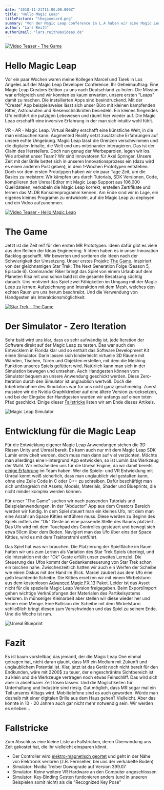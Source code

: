 ```yaml
---
date: "2018-11-21T11:00:00.000Z"
title: "Hello Magic Leap"
titlePicture: "thegamecard.png"
summary: "Von der Magic Leap Conference in L.A haben wir eine Magic Leap One (Creators Edition) nach Hause gebracht! Voller Begeisterung entwickeln wir unsere ersten kleinen Anwendungen. Unsere Erfahrungen möchten wir gern mit euch teilen."
author: "Lars Reith"
authorEmail: "lars.reith@asideas.de"
---
```

<a href="https://youtu.be/Rk2w5PReNSI" target="_blank">![Video Teaser - The Game](video-the-game.png)</a> 
# Hello Magic Leap

Vor ein paar Wochen waren meine Kollegen Marcel und Tarek in Los Angeles auf der Magic Leap Developer Conference. Ihr Geheimauftrag: Eine Magic Leap Creators Edition zu uns nach Deutschland zu holen. Die Mission war erfolgreich und wir konnten es kaum erwarten, unsere ersten "Leaps" damit zu machen. Die installierten Apps sind beeindruckend. Mit der "Create" App beispielsweise lässt sich unser Büro mit kleinen kämpfenden Ritter, Astronauten und Riesenschildkröten besiedeln. Ein kleines fliegendes Ufo entführt die putzigen Lebewesen und räumt hier wieder auf. Die Magic Leap erschafft eine inversive Erfahrung in der man sich intuitiv wohl fühlt.

VR - AR - Magic Leap. Virtual Reality erschafft eine künstliche Welt, in die man eintauchen kann. Augmented Reality setzt zusätzliche Erfahrungen auf unsere echte Umgebung. Magic Leap lässt die Grenzen verschwimmen und die digitalen Inhalte, die Welt und uns miteinander interagieren. Das ist der Claim des Herstellers. Doch nun genug der Werbeparolen, legen wir los. Wie arbeitet unser Team? Wir sind Innovatoren für Axel Springer. Unsere Zeit mit der Brille bettet sich in unseren Innovationsprozess ein (dazu wird es einen anderen Post geben), in dem 1-Wochen Prototypen entstehen. Doch vor dem ersten Prototypen haben wir ein paar Tage Zeit, um die Basics zu meistern: Wir kämpfen uns durch Tutorials, SDK Versionen, Code, kompilieren den Unreal Editor mit Magic Leap Support aus 106,000 Quelldateien, verkabeln die Magic Leap korrekt, erstellen Zertifikate und lernen das MLDB Konsolenprogramm kennen. Am Ende sind wir in Lage, ein eigenes kleines Programm zu entwickeln, auf die Magic Leap zu deployen und ein Video aufzunehmen.

<a href="https://youtu.be/BZacSFG2dho" target="_blank">![Video Teaser - Hello Magic Leap](video-hello-magic-leap.png)</a>

# The Game

Jetzt ist die Zeit reif für den ersten MR Prototypen. Ideen dafür gibt es viele aus den Reihen der Ideas Engineering. 5 Ideen haben es in unser Innovation Backlog geschafft. Wir bewerten und sortieren die Ideen nach der Schwierigkeit der Umsetzung. Unser erstes Projekt: [The Game](https://en.wikipedia.org/wiki/The_Game_(Star_Trek:_The_Next_Generation)). Inspiriert von der gleichnamigen Star Trek: The Next Generation Folge (Season 5, Episode 6). Commander Riker bringt das Spiel von einem Urlaub auf dem Planeten Risa mit und schon bald ist die gesamte Besatzung süchtig danach. Uns motiviert das Spiel zwei Fähigkeiten im Umgang mit der Magic Leap zu lernen: Aufzeichnung und Interaktion mit dem Mesh, welches den echten Raum um uns herum beschreibt. Und die Verwendung von Handgesten als Interaktionsmöglichkeit.

<a href="https://m.youtube.com/watch?v=is12anYx2Qs" target="_blank">![Star Trek - The Game](startrek-the-game.png)</a>

# Der Simulator - Zero Iteration

Sehr bald wird uns klar, dass es sehr aufwändig ist, jede Iteration der Software direkt auf der Magic Leap zu testen. Das war auch den Entwicklern in Florida klar und so enthält das Software Development Kit einen Simulator. Darin lassen sich kinderleicht virtuelle 3D Räume mit Wänden, Tischen, Türen und Objekten erstellen, mit dem die Meshing Funktion unseres Spiels gefüttert wird. Natürlich kann man sich in der Simulation bewegen und umsehen. Auch Handgesten können vom Simulator bequem an unsere Anwendung geschickt werden. Diese Zero-Iteration durch den Simulator ist unglaublich wertvoll. Doch die Inbetriebnahme des Simulators war für uns nicht ganz geschmeidig. Zuerst mussten wir die Nvidia Graphiktreiber auf eine ältere Version zurücksetzen, und bei der Eingabe der Handgesten wurden wir anfangs auf einen toten Pfad geschickt. Einige dieser [Fallstricke](#pitfalls) listen wir am Ende dieses Artikels.

![Magic Leap Simulator](magic-leap-simulator.png)

# Entwicklung für die Magic Leap

Für die Entwicklung eigener Magic Leap Anwendungen stehen die 3D Riesen Unity und Unreal bereit. Es kann auch nur mit dem Magic Leap SDK Lumin entwickelt werden, doch muss man dann auf viel verzichten. Möchte man allerdings eine Hintergrund App entwicklen, so ist Lumin das Werkzeug der Wahl. Wir entscheiden uns für die Unreal Engine, da wir damit bereits [einige Erfahrung](https://www.youtube.com/watch?v=ZygimW2oNtw) im Team haben. Wer die Spiele- und VR Entwicklung mit Unreal kennt weiß sicherlich, dass man unglaublich viel gestalten kann, ohne eine Zeile Code in C oder C++ zu schreiben. Dafür beschäftigt man sich umfangreich mit Assets, Models, Materials, Shader und Blueprints, die nicht minder komplex werden können.

Für unser "The Game" suchen wir nach passenden Tutorials und Beispielanwendungen. In der "Abductor" App aus dem Creators Bereich werden wir fündig. In dem Spiel steuert man ein kleines Ufo, mit dem man eine Anzahl an Space Kitties entführen muss. Diese werden zu Beginn des Spiels mittels der "Ok" Geste an eine passende Stelle des Raums platziert. Das Ufo wird mit dem Touchpad des Controlles gesteuert und bewegt sich etwa 50cm über dem Boden. Navigiert man das Ufo über eins der Space Kitties, wird es mit dem Traktorstrahl entführt. 

Das Spiel hat was wir brauchen. Die Platzierung der Spielfläche im Raum hatten wir uns zum Lernen als Variation des Star Trek Spiels überlegt, und die Interaktion mit der "Ok" Geste erfüllt unser zweites Lernziel. Die Steuerung des Ufos kommt der Gedankensteuerung von Star Trek schon ein bischen nahe. Zwischenzeitlich hatten wir auch ein Werfen der Scheibe wie einen Diskus mit der Hand im Blick. Marcel zaubert aus dem Ufo eine gelb leuchtende Scheibe. Die Kitties ersetzen wir mit einem Wirbelsturm aus dem kostenlosen <a href="https://www.youtube.com/watch?v=t4Ag_qlQG20" target="_blank">Advanced Magic FX 13</a> Paket. Leider ist das Asset nicht für die spezielle Magic Leap Version freigegeben. Beim Export/Import gehen wichtige Verknüpfungen der Materialen des Partikelsystems verloren. In mühseliger Kleinarbeit aber stellen wir diese wieder her und lernen eine Menge. Eine Kollision der Scheibe mit dem Wirbelsturm schließlich bringt diesen zum Verschwinden und das Spiel zu seinem Ende. Und die Woche ist rum.

![Unreal Blueprint](unreal-blueprint.png)

# Fazit

Es ist kaum vorstellbar, das jemand, der die Magic Leap One einmal getragen hat, nicht daran glaubt, dass MR ein Medium mit Zukunft und unglaublichem Potential ist. Klar, jetzt ist das Gerät noch nicht bereit für den Endkunden, wäre mit 2200$ zu teuer, der eingeschränkte Sichtbereich ist zu klein und die Werkzeuge vertragen noch etwas Feinschliff. Das wird sich aber in absehbarer Zeit lösen lassen. Und die Möglichkeiten für Unterhaltung und Industrie sind riesig. Gut möglich, dass MR sogar mal ein Teil unseres Alltags wird. Mobiltelefone sind es auch geworden. Würde man deshalb mit einer digitalen Brille aus dem Haus gehen? Vielleicht. Aber das könnte in 10 - 20 Jahren auch gar nicht mehr notwendig sein. Wir werden es erleben...

# <a name="pitfalls"></a>Fallstricke
Zum Abschluss eine kleine Liste an Fallstricken, deren Überwindung uns Zeit gekostet hat, die ihr vielleicht einsparen könnt.

- Der Controller wird [elektro-magnetisch geortet](https://www.tomshardware.com/news/magic-leap-controller-fcc-specs,37344.html) und geht in der Nähe von Elektronik verloren (z.B. Fernseher, bei uns der verkabelte Boden)
- Simulator: Nvidia Treiber Downgrade auf Version 399.07
- Simulator: Keine weitere VR Hardware an den Computer angeschlossen
- Simulator: Key-Binding Gesten funtionieren anders (und in unseren Beispielen somit nicht) als die "Recognized Key Pose"



